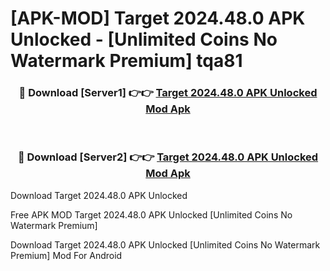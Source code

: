 # [APK-MOD] Target 2024.48.0 APK Unlocked - [Unlimited Coins No Watermark Premium] tqa81



<div align="center">
<h3>🔴 Download [Server1] 👉👉 <a href="https://momento.my/?title=Target_2024.48.0_APK_Unlocked">Target 2024.48.0 APK Unlocked Mod Apk</a></h3><br>

<h3>🔴 Download [Server2] 👉👉 <a href="https://momento.my/?title=Target_2024.48.0_APK_Unlocked">Target 2024.48.0 APK Unlocked Mod Apk</a></h3>
</div>



Download Target 2024.48.0 APK Unlocked 

Free APK MOD Target 2024.48.0 APK Unlocked [Unlimited Coins No Watermark Premium]

Download Target 2024.48.0 APK Unlocked [Unlimited Coins No Watermark Premium] Mod For Android
